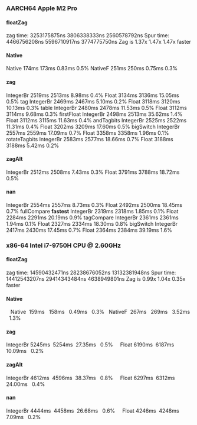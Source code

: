 ### AARCH64 Apple M2 Pro
#### floatZag
zag time: 3253175875ns 3806338333ns 2560578792ns
Spur time: 4466756208ns 5596710917ns 3774775750ns
Zag is 1.37x 1.47x 1.47x faster
#### Native
   Native  174ms   173ms   0.83ms   0.5%
  NativeF  251ms   250ms   0.75ms   0.3%

#### zag
IntegerBr 2519ms  2513ms   8.98ms   0.4%
    Float 3134ms  3136ms  15.05ms   0.5%
tag
	IntegerBr 2469ms  2467ms   5.10ms   0.2%
    Float 3118ms  3120ms  10.13ms   0.3%
table
	IntegerBr 2480ms  2478ms  11.53ms   0.5%
    Float 3112ms  3114ms   9.68ms   0.3%
firstFloat
	IntegerBr 2498ms  2513ms  35.62ms   1.4%
    Float 3112ms  3115ms  11.63ms   0.4%
andTagbits
	IntegerBr 2525ms  2522ms  11.31ms   0.4%
    Float 3202ms  3209ms  17.60ms   0.5%
bigSwitch
	IntegerBr 2557ms  2559ms  17.09ms   0.7%
    Float 3358ms  3358ms   1.96ms   0.1%
rotateTagbits
	IntegerBr 2583ms  2577ms  18.66ms   0.7%
    Float 3188ms  3188ms   5.42ms   0.2%

#### zagAlt
IntegerBr 2512ms  2508ms   7.43ms   0.3%
    Float 3791ms  3788ms  18.72ms   0.5%

#### nan
IntegerBr 2554ms  2557ms   8.73ms   0.3%
    Float 2492ms  2500ms  18.45ms   0.7%
fullCompare **fastest**
    IntegerBr 2319ms  2318ms   1.85ms   0.1%
    Float 2284ms  2291ms  20.19ms   0.9%
tagCompare
	IntegerBr 2361ms  2361ms   1.94ms   0.1%
    Float 2327ms  2334ms  18.30ms   0.8%
bigSwitch
	IntegerBr 2417ms  2430ms  17.45ms   0.7%
    Float 2364ms  2384ms  39.19ms   1.6%

### x86-64  Intel i7-9750H CPU @ 2.60GHz
#### floatZag
zag time: 14590432471ns 28238676052ns 13132381948ns
Spur time: 14412543207ns 29414343484ns 4638949801ns
Zag is 0.99x 1.04x 0.35x faster
#### Native
   Native  159ms   158ms   0.49ms   0.3%
  NativeF  267ms   269ms   3.52ms   1.3%
#### zag
IntegerBr 5245ms  5254ms  27.35ms   0.5%
    Float 6190ms  6187ms  10.09ms   0.2%
#### zagAlt
IntegerBr 4612ms  4596ms  38.37ms   0.8%
    Float 6297ms  6312ms  24.00ms   0.4%
#### nan
IntegerBr 4444ms  4458ms  26.68ms   0.6%
    Float 4246ms  4248ms   7.09ms   0.2%